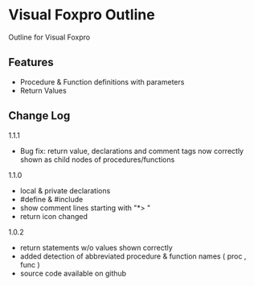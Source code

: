 
# Visual Foxpro Outline

Outline for Visual Foxpro 

## Features

- Procedure & Function definitions with parameters
- Return Values

## Change Log

1.1.1 
- Bug fix: return value, declarations and comment tags  now correctly shown as child nodes of procedures/functions
 
1.1.0
- local & private declarations
- #define & #include
- show comment lines starting with "*> "
- return icon changed

1.0.2
- return statements w/o values shown correctly
- added detection of abbreviated procedure & function names ( proc , func )
- source code available on github
  
